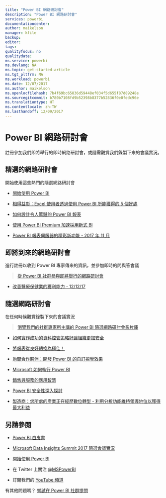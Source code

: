 ```yaml
---
title: "Power BI 網路研討會"
description: "Power BI 網路研討會"
services: powerbi
documentationcenter: 
author: maikelson
manager: kfile
backup: 
editor: 
tags: 
qualityfocus: no
qualitydate: 
ms.service: powerbi
ms.devlang: NA
ms.topic: get-started-article
ms.tgt_pltfrm: NA
ms.workload: powerbi
ms.date: 12/07/2017
ms.author: maikelson
ms.openlocfilehash: 7b4f69bc65836d59448ef034f5d655f87d89248e
ms.sourcegitcommit: b780b7108fd9b52398b8377b52836f0e0fedc96e
ms.translationtype: HT
ms.contentlocale: zh-TW
ms.lasthandoff: 12/09/2017
---
```

# <a name="power-bi-webinars"></a>Power BI 網路研討會

註冊參加我們即將舉行的即時網路研討會，或隨需觀賞我們錄製下來的會議實況。

## <a name="featured-webinars"></a>精選的網路研討會

開始使用這些熱門的隨選網路研討會

- [開始使用 Power BI](https://info.microsoft.com/getting-started-with-power-bi-ondemand.html?Is=Website)

- [相得益彰：Excel 使用者透過使用 Power BI 所能獲得的 5 個好處](https://info.microsoft.com/excel-powerbi-better-together.html?Is=Website)

- [如何設計令人驚豔的 Power BI 報表](https://community.powerbi.com/t5/Webinars-and-Video-Gallery/5-3-17-Webinar-How-to-Design-Visually-Stunning-Power-BI-Reports/m-p/168204?Is=Website)

- [使用 Power BI Premium 加速採用新式 BI](https://info.microsoft.com/powerbi-premium-webinar-ondemand.html?Is=Website)

- [Power BI 報表伺服器的精彩新功能 - 2017 年 11 月](https://info.microsoft.com/whats-new-powerbi-report-server.html?Is=Website)

## <a name="upcoming-webinars"></a>即將到來的網路研討會

進行註冊以收到 Power BI 專家傳來的資訊，並參加即時的問與答會議

>[從 Power BI 社群參與即將舉行的網路研討會](https://community.powerbi.com/t5/Webinars-and-Video-Gallery/bd-p/VideoTipsTricks?filter=webinars&featured=yes&Is=Website)

- [改善醫療保健業的獲利能力 - 12/12/17](https://info.microsoft.com/improving-profitability-in-healthcare.html?Is=Website)

## <a name="on-demand-webinars"></a>隨選網路研討會

在任何時候觀賞錄製下來的會議實況

>[瀏覽我們的社群專家所主講的 Power BI 隨選網路研討會影片庫](https://community.powerbi.com/t5/Webinars-and-Video-Gallery/bd-p/VideoTipsTricks?filter=webinars&featured=yes&Is=Website)

- [如何實作成功的資料控管策略好讓組織更加安全](https://info.microsoft.com/powerbi-data-governance-strategy-ondemand.html?Is=Website)

- [將報表從良好轉換為極佳！](https://community.powerbi.com/t5/Webinars-and-Video-Gallery/Power-BI-Transforming-A-Report-From-Good-to-GREAT/m-p/315119?Is=Website)

- [詢問合作夥伴：開發 Power BI 的自訂視覺效果](https://community.powerbi.com/t5/Webinars-and-Video-Gallery/Ask-a-Partner-Developing-Custom-Visuals-for-Power-BI/m-p/150368?Is=Website)

- [Microsoft 如何執行 Power BI](https://info.microsoft.com/US-PowerBI-WBNR-FY17-11Nov-29-BIATMIcrosoft274828_01Registration-ForminBody.html?Is=Website)

- [銷售與服務的應用智慧](https://info.microsoft.com/applied-intelligence-for-sales-service.html?Is=Website)

- [Power BI 安全性深入探討](https://community.powerbi.com/t5/Webinars-and-Video-Gallery/5-23-2017-Power-BI-security-deep-dive-by-Kasper-de-Jonge/m-p/161476?Is=Website)

- [製造商：您所處的產業正在經歷數位轉型 - 利用分析功能維持領導地位以獲得最大利益](https://info.microsoft.com/digital-transformation-in-manufacturing.html?Is=Website)

## <a name="see-also"></a>另請參閱

- [Power BI 白皮書](whitepapers.md)

- [Microsoft Data Insights Summit 2017 隨選會議實況](https://community.powerbi.com/t5/Data-Insights-Summit-2017-On/bd-p/DataInsightsSummit2017OnDemand?Is=Website)

- [開始使用 Power BI](service-get-started.md)

- 在 Twitter 上關注 [@MSPowerBI](https://twitter.com/mspowerbi)

- 訂閱我們的 [YouTube 頻道](https://www.youtube.com/mspowerbi)

有其他問題嗎？ [嘗試在 Power BI 社群提問](https://community.powerbi.com/)
